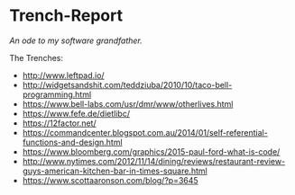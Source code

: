 # Trench-Report
*An ode to my software grandfather.*

The Trenches:
- http://www.leftpad.io/
- http://widgetsandshit.com/teddziuba/2010/10/taco-bell-programming.html
- https://www.bell-labs.com/usr/dmr/www/otherlives.html
- https://www.fefe.de/dietlibc/
- https://12factor.net/
- https://commandcenter.blogspot.com.au/2014/01/self-referential-functions-and-design.html
- https://www.bloomberg.com/graphics/2015-paul-ford-what-is-code/
- http://www.nytimes.com/2012/11/14/dining/reviews/restaurant-review-guys-american-kitchen-bar-in-times-square.html
- https://www.scottaaronson.com/blog/?p=3645
